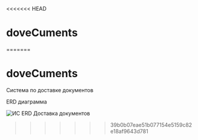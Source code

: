 <<<<<<< HEAD
# doveCuments
=======
# doveCuments
  Система по доставке документов
  
  
  ERD диаграмма
  
  ![ИС  ERD  Доставка документов](https://user-images.githubusercontent.com/61320091/122360575-27b5ca00-cf5f-11eb-84e5-cf81db8ee776.png)

   
  

>>>>>>> 39b0b07eae51b077154e5159c82e18af9643d781
